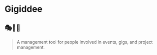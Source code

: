 # Gigiddee
## :performing_arts::dancer::construction_worker:
> A management tool for people involved in events, gigs, and project management.
